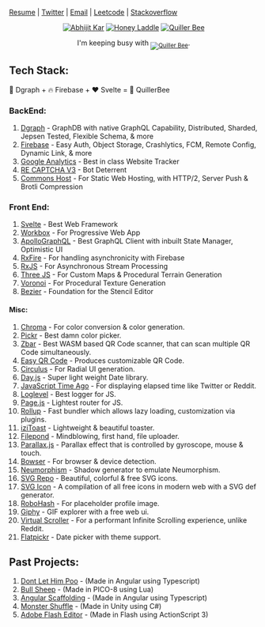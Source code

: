 [Resume](https://docs.google.com/document/d/16jbB9ipqmReDTs5IkEcjt8wsuCRJDGXjNvg9r2l6XQo) | [Twitter](https://twitter.com/QuillerBee) | [Email](mailto:reachme@abhijit-kar.com) | [Leetcode](https://leetcode.com/abhijit-kar/) | [Stackoverflow](https://stackoverflow.abhijit-kar.com)

<p align="center">
  <a href="https://www.abhijit-kar.com"><img src="https://www.abhijit-kar.com/abhijit-kar.png" alt="Abhijit Kar"/></a>
  <a href=""><img src="https://www.abhijit-kar.com/honey-laddle.png" alt="Honey Laddle"></a>
  <a href="https://www.quillerbee.com"><img src="https://www.abhijit-kar.com/quillerbee.png" alt="Quiller Bee"/></a>
  <p align="center">I'm keeping busy with <sub><a href="https://www.quillerbee.com"><img src="https://img.shields.io/badge/QuillerBee-v%200.0.2-brightgreen" alt="Quiller Bee" /></a></sub>.</p>
</p>

## Tech Stack:

🚀 Dgraph + 🔥 Firebase + ❤️ Svelte = 🐝 QuillerBee

### BackEnd:
1. [Dgraph](https://dgraph.io/) - GraphDB with native GraphQL Capability, Distributed, Sharded, Jepsen Tested, Flexible Schema, & more
1. [Firebase](https://firebase.google.com/) - Easy Auth, Object Storage, Crashlytics, FCM, Remote Config, Dynamic Link, & more
1. [Google Analytics](https://developers.google.com/analytics) - Best in class Website Tracker
1. [RE CAPTCHA V3](https://developers.google.com/recaptcha/docs/v3) - Bot Deterrent
1. [Commons Host](https://commons.host/) - For Static Web Hosting, with HTTP/2, Server Push & Brotli Compression

### Front End:
1. [Svelte](https://svelte.dev/) - Best Web Framework
1. [Workbox](https://developers.google.com/web/tools/workbox) - For Progressive Web App
1. [ApolloGraphQL](http://apollographql.com/) - Best GraphQL Client with inbuilt State Manager, Optimistic UI
1. [RxFire](https://firebase.googleblog.com/2018/09/introducing-rxfire-easy-async-firebase.html) - For handling asynchronicity with Firebase
1. [RxJS](https://rxjs.dev/) - For Asynchronous Stream Processing
1. [Three JS](https://threejs.org/) - For Custom Maps & Procedural Terrain Generation
1. [Voronoi](https://www.npmjs.com/package/voronoi) - For Procedural Texture Generation
1. [Bezier](https://pomax.github.io/bezierjs/) - Foundation for the Stencil Editor

#### Misc:
1. [Chroma](https://gka.github.io/chroma.js/) - For color conversion & color generation.
1. [Pickr](https://simonwep.github.io/pickr/) - Best damn color picker.
1. [Zbar](https://www.npmjs.com/package/zbar.wasm) - Best WASM based QR Code scanner, that can scan multiple QR Code simultaneously.
1. [Easy QR Code](https://www.easyproject.cn/easyqrcodejs/tryit.html) - Produces customizable QR Code.
1. [Circulus](https://www.sarasoueidan.com/tools/circulus/) - For Radial UI generation.
1. [Day.js](https://day.js.org/) - Super light weight Date library.
1. [JavaScript Time Ago](https://www.npmjs.com/package/javascript-time-ago) - For displaying elapsed time like Twitter or Reddit.
1. [Loglevel](https://www.npmjs.com/package/loglevel) - Best logger for JS.
1. [Page.js](https://visionmedia.github.io/page.js/) - Lightest router for JS.
1. [Rollup](https://rollupjs.org/guide/en/) - Fast bundler which allows lazy loading, customization via plugins.
1. [iziToast](https://izitoast.marcelodolza.com/) - Lightweight & beautiful toaster.
1. [Filepond](https://pqina.nl/filepond/) - Mindblowing, first hand, file uploader.
1. [Parallax.js](https://matthew.wagerfield.com/parallax/) - Parallax effect that is controlled by gyroscope, mouse & touch.
1. [Bowser](https://github.com/lancedikson/bowser) - For browser & device detection.
1. [Neumorphism](https://neumorphism.io/#e3e3e3) - Shadow generator to emulate Neumorphism.
1. [SVG Repo](https://www.svgrepo.com/) - Beautiful, colorful & free SVG icons.
1. [SVG Icon](https://leungwensen.github.io/svg-icon/) - A compilation of all free icons in modern web with a SVG def generator.
1. [RoboHash](https://robohash.org/) - For placeholder profile image.
1. [Giphy](https://developers.giphy.com/) - GIF explorer with a free web ui.
1. [Virtual Scroller](https://www.npmjs.com/package/virtual-scroller) - For a performant Infinite Scrolling experience, unlike Reddit.
1. [Flatpickr](https://flatpickr.js.org/) - Date picker with theme support.

## Past Projects:
1. [Dont Let Him Poo](https://www.abhijit-kar.com/dont-let-him-poo/) - (Made in Angular using Typescript)
1. [Bull Sheep](https://www.abhijit-kar.com/bull-sheep/) - (Made in PICO-8 using Lua)
1. [Angular Scaffolding](https://www.abhijit-kar.com/angular-scaffolding) - (Made in Angular using Typescript)
1. [Monster Shuffle](https://abhijit-kar.itch.io/monster-shuffle) - (Made in Unity using C#)
1. [Adobe Flash Editor](https://drive.google.com/drive/folders/0B3Cbrg4maoDvSEtZVDhtVm1ZZnc?usp=sharing) - (Made in Flash using ActionScript 3)
